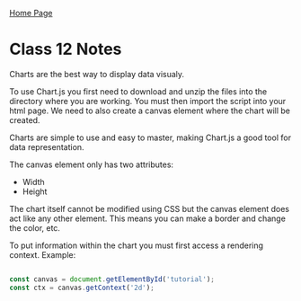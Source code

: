 [Home Page](https://devaoc.github.io/reading-notes/)

# Class 12 Notes

Charts are the best way to display data visualy.

To use Chart.js you first need to download and unzip the files into the directory where you are working. You must then import the script into your html page. We need to also create a canvas element where the chart will be created.

Charts are simple to use and easy to master, making Chart.js a good tool for data representation.

The canvas element only has two attributes:

- Width
- Height

The chart itself cannot be modified using CSS but the canvas element does act like any other element. This means you can make a border and change the color, etc.

To put information within the chart you must first access a rendering context. Example:

``` Javascript

const canvas = document.getElementById('tutorial');
const ctx = canvas.getContext('2d');

```

